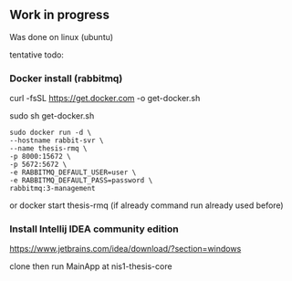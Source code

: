 ## **Work in progress** 

Was done on linux (ubuntu) 

tentative todo:

### Docker install (rabbitmq)

curl -fsSL https://get.docker.com -o get-docker.sh 


sudo sh get-docker.sh


	sudo docker run -d \
  	--hostname rabbit-svr \
  	--name thesis-rmq \
  	-p 8000:15672 \
  	-p 5672:5672 \
  	-e RABBITMQ_DEFAULT_USER=user \
  	-e RABBITMQ_DEFAULT_PASS=password \
  	rabbitmq:3-management
or
docker start thesis-rmq (if already command run already used before)

### Install Intellij IDEA community edition
https://www.jetbrains.com/idea/download/?section=windows


clone then run MainApp at nis1-thesis-core
